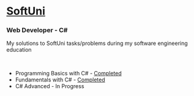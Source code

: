 # [SoftUni](https://softuni.bg/) 

### Web Developer - C#

My solutions to SoftUni tasks/problems during my software engineering education

&nbsp;

* Programming Basics with C# - [Completed](https://softuni.bg/Certificates/Details/125096/0b8df380)
* Fundamentals with C# - [Completed](https://softuni.bg/Certificates/Details/139273/0cd58ad0)
* C# Advanced - In Progress
